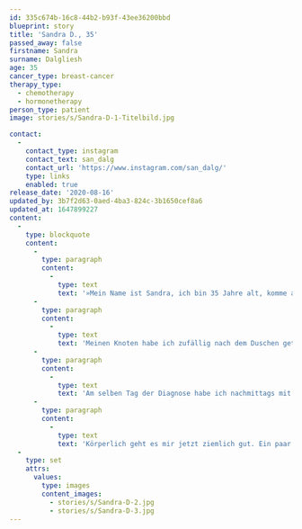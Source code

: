 ```yaml
---
id: 335c674b-16c8-44b2-b93f-43ee36200bbd
blueprint: story
title: 'Sandra D., 35'
passed_away: false
firstname: Sandra
surname: Dalgliesh
age: 35
cancer_type: breast-cancer
therapy_type:
  - chemotherapy
  - hormonetherapy
person_type: patient
image: stories/s/Sandra-D-1-Titelbild.jpg

contact:
  -
    contact_type: instagram
    contact_text: san_dalg
    contact_url: 'https://www.instagram.com/san_dalg/'
    type: links
    enabled: true
release_date: '2020-08-16'
updated_by: 3b7f2d63-0aed-4ba3-824c-3b1650cef8a6
updated_at: 1647899227
content:
  -
    type: blockquote
    content:
      -
        type: paragraph
        content:
          -
            type: text
            text: '»Mein Name ist Sandra, ich bin 35 Jahre alt, komme aus dem schönen Frankenland, bin seit 15 Jahren verheiratet und Mama eines 12-jährigen Sohnes.'
      -
        type: paragraph
        content:
          -
            type: text
            text: 'Meinen Knoten habe ich zufällig nach dem Duschen getastet – Mitte Mai 2019. Ich werde dieses Gefühl nie in meinem Leben vergessen: Ich stand im Bad, habe in den Spiegel geschaut und sah ein Gesicht der Leere. Ich wusste sofort, dass es nicht gut ist. Mir war schlecht, ich habe gezittert und versuchte mich zu sammeln. Ich dachte mir nur ›Shit, here we go‹.'
      -
        type: paragraph
        content:
          -
            type: text
            text: 'Am selben Tag der Diagnose habe ich nachmittags mit dem Onkologen, der auch meine Mama behandelt, telefoniert. Nach der Besprechung meiner Person in der Tumorkonferenz stand der Plan dann fest. 4 x EC, 12 x Paclitaxel-Chemo, danach brusterhaltende Operation, Bestrahlung und Antihormontherapie. Alles klar, null Problemo!'
      -
        type: paragraph
        content:
          -
            type: text
            text: 'Körperlich geht es mir jetzt ziemlich gut. Ein paar Nachwirkungen der Chemotherapie sind noch da und auch die Antihormontherapie geht nicht spurlos an einem vorüber. Ich versuche Geduld mit meinem Körper zu haben und ihm die Zeit zu geben, die er braucht, um sich zu erholen und sich an die neuen Umstände zu gewöhnen. Und das geht eben nicht von heute auf morgen. Ich habe jetzt mehr Sport in meinen Alltag eingebaut und ernährungstechnisch ein paar Dinge verändert. Krebs macht so viel mit einem Menschen, nicht nur körperlich. Psychisch ist es wie eine Achterbahnfahrt. Es ist ein Auf und Ab. Und auch das wird nicht von heute auf morgen verschwinden. Aber ich lasse mich nicht unterkriegen! Das Leben ist so lebenswert – auch mit einer solchen Diagnose.«'
  -
    type: set
    attrs:
      values:
        type: images
        content_images:
          - stories/s/Sandra-D-2.jpg
          - stories/s/Sandra-D-3.jpg
---
```

